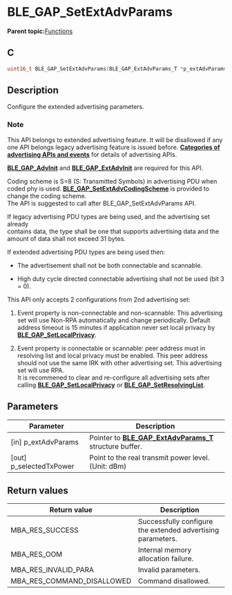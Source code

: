 # BLE\_GAP\_SetExtAdvParams

**Parent topic:**[Functions](GUID-0DD261BF-40D6-42CD-8806-9B93D259D1CC.md)

## C

```c
uint16_t BLE_GAP_SetExtAdvParams(BLE_GAP_ExtAdvParams_T *p_extAdvParams, int8_t *p_selectedTxPower);
```

## Description

Configure the extended advertising parameters.

### Note

This API belongs to extended advertising feature. It will be disallowed if any one API belongs legacy advertising feature is issued before. **[Categories of advertising APIs and events](GUID-6250C306-2D62-4631-A4F9-616BBCCC48AC.md)** for details of advertising APIs.

**[BLE\_GAP\_AdvInit](GUID-00582C15-26DA-41D8-8125-1FDD13BCF632.md)** and **[BLE\_GAP\_ExtAdvInit](GUID-D2DBC15F-67D6-431E-9D69-DAE11D195641.md)** are required for this API.

Coding scheme is S=8 \(S: Transmitted Symbols\) in advertising PDU when coded phy is used. **[BLE\_GAP\_SetExtAdvCodingScheme](GUID-2E52589D-613E-4430-B22D-3B85B241189D.md)** is provided to change the coding scheme.<br />The API is suggested to call after BLE\_GAP\_SetExtAdvParams API.

If legacy advertising PDU types are being used, and the advertising set already<br />contains data, the type shall be one that supports advertising data and the<br />amount of data shall not exceed 31 bytes.

If extended advertising PDU types are being used then:

-   The advertisement shall not be both connectable and scannable.

-   High duty cycle directed connectable advertising shall not be used \(bit 3 = 0\).


This API only accepts 2 configurations from 2nd advertising set:

1.  Event property is non-connectable and non-scannable: This advertising set will use Non-RPA automatically and change periodically. Default address timeout is 15 minutes if application never set local privacy by **[BLE\_GAP\_SetLocalPrivacy](GUID-2AB06D4A-477E-447D-A34F-D254F75AA3A3.md)**.

2.  Event property is connectable or scannable: peer address must in resolving list and local privacy must be enabled. This peer address should not use the same IRK with other advertising set. This advertising set will use RPA.<br />It is recommened to clear and re-configure all advertising sets after calling **[BLE\_GAP\_SetLocalPrivacy](GUID-2AB06D4A-477E-447D-A34F-D254F75AA3A3.md)** or **[BLE\_GAP\_SetResolvingList](GUID-A4BB35F0-FF5A-42A5-8846-772BE5ACCD50.md)**.


## Parameters

|Parameter|Description|
|---------|-----------|
|\[in\] p\_extAdvParams|Pointer to **[BLE\_GAP\_ExtAdvParams\_T](GUID-0C5017F4-1910-4115-B45B-B55FCAE0835D.md)** structure buffer.|
|\[out\] p\_selectedTxPower|Point to the real transmit power level. \(Unit: dBm\)|

## Return values

|Return value|Description|
|------------|-----------|
|MBA\_RES\_SUCCESS|Successfully configure the extended advertising parameters.|
|MBA\_RES\_OOM|Internal memory allocation failure.|
|MBA\_RES\_INVALID\_PARA|Invalid parameters.|
|MBA\_RES\_COMMAND\_DISALLOWED|Command disallowed.|

